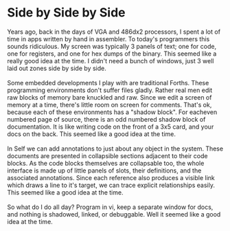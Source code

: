 Side by Side by Side
====================

Years ago, back in the days of VGA and 486dx2 processors,  I spent a lot of time in apps written by hand in assembler. To today&#39;s programmers this sounds ridiculous.  My screen was typically 3 panels of text; one for code, one for registers, and one for hex dumps of the binary. This seemed like a really good idea at the time.  I didn&#39;t need a bunch of windows, just 3 well laid out zones side by side by side. <br><br>Some embedded developments I play with are traditional Forths. These programming environments don&#39;t suffer files gladly. Rather real men edit raw blocks of memory bare knuckled and raw. Since we edit a screen of memory at a time, there&#39;s little room on screen for comments. That&#39;s ok, because each of these environments has a "shadow block". For eacheven numbered  page of source, there is an odd numbered shadow block of documentation. It is like writing code on the front of a 3x5 card, and your docs on the back. This seemed like a good idea at the time. <br><br>In Self we can add annotations to just about any object in the system. These documents are presented in collapsible sections adjacent to their code blocks. As the code blocks themselves are collapsable too, the whole interface is made up of little panels of slots, their definitions, and the associated annotations. Since each reference also produces a visible link which draws a line to it&#39;s target, we can trace explicit relationships easily. This seemed like a good idea at the time. <br><br>So what do I do all day?  Program in vi, keep a separate window for docs, and nothing is shadowed, linked, or debuggable. Well it seemed like a good idea at the time. 